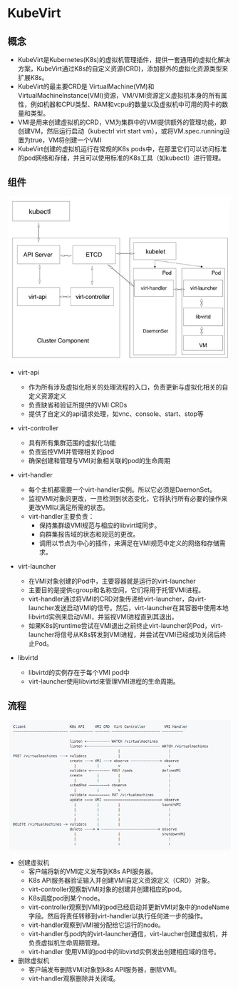 # KubeVirt
## 概念
* KubeVirt是Kubernetes(K8s)的虚拟机管理插件，提供一套通用的虚拟化解决方案，KubeVirt通过K8s的自定义资源(CRD)，添加额外的虚拟化资源类型来扩展K8s。
* KubeVirt的最主要CRD是 VirtualMachine(VM)和VirtualMachineInstance(VMI)资源，VM/VMI资源定义虚拟机本身的所有属性，例如机器和CPU类型、RAM和vcpu的数量以及虚拟机中可用的网卡的数量和类型。
* VMI是用来创建虚拟机的CRD，VM为集群中的VMI提供额外的管理功能，即创建VM，然后运行启动（kubectrl virt start vm），或将VM.spec.running设置为true，VM将创建一个VMI
* KubeVirt创建的虚拟机运行在常规的K8s pods中，在那里它们可以访问标准的pod网络和存储，并且可以使用标准的K8s工具（如kubectl）进行管理。

## 组件

![""](kubevirt-comp.jpg)

* virt-api
  * 作为所有涉及虚拟化相关的处理流程的入口，负责更新与虚拟化相关的自定义资源定义
  * 负责缺省和验证所提供的VMI CRDs
  * 提供了自定义的api请求处理，如vnc、console、start、stop等
  
* virt-controller
  * 具有所有集群范围的虚拟化功能
  * 负责监控VMI并管理相关的pod
  * 确保创建和管理与VMI对象相关联的pod的生命周期
* virt-handler
  * 每个主机都需要一个virt-handler实例。所以它必须是DaemonSet。
  * 监视VMI对象的更改，一旦检测到状态变化，它将执行所有必要的操作来更改VMI以满足所需的状态。
  * virt-handler主要负责：
    * 保持集群级VMI规范与相应的libvirt域同步。
    * 向群集报告域的状态和规范的更改。
    * 调用以节点为中心的插件，来满足在VMI规范中定义的网络和存储需求。
* virt-launcher
  * 在VMI对象创建的Pod中，主要容器就是运行的virt-launcher
  * 主要目的是提供cgroup和名称空间，它们将用于托管VMI进程。
  * virt-handler通过将VMI的CRD对象传递给virt-launcher，向virt-launcher发送启动VMI的信号。然后，virt-launcher在其容器中使用本地libvirtd实例来启动VMI，并监视VMI进程直到其退出。
  * 如果K8s的runtime尝试在VMI退出之前终止virt-launcher的Pod，virt-launcher将信号从K8s转发到VMI进程，并尝试在VMI已经成功关闭后终止Pod。  
* libvirtd
  * libvirtd的实例存在于每个VMI pod中
  * virt-launcher使用libvirtd来管理VMI进程的生命周期。
## 流程

![""](kubevirt-op.jpg)

* 创建虚拟机
  * 客户端将新的VMI定义发布到K8s API服务器。
  * K8s API服务器验证输入并创建VMI自定义资源定义（CRD）对象。
  * virt-controller观察新VMI对象的创建并创建相应的pod。
  * K8s调度pod到某个node。
  * virt-controller观察到VMI的pod已经启动并更新VMI对象中的nodeName字段。然后将责任转移到virt-handler以执行任何进一步的操作。
  * virt-handler观察到VMI被分配给它运行的node。
  * virt-handler与pod内的virt-launcher通信，virt-laucher创建虚拟机，并负责虚拟机生命周期管理。
  * virt-handler 使用VMI的pod中的libvirtd实例发出创建相应域的信号。
* 删除虚拟机
  * 客户端发布删除VMI对象到k8s API服务器，删除VMI。
  * virt-handler观察删除并关闭域。